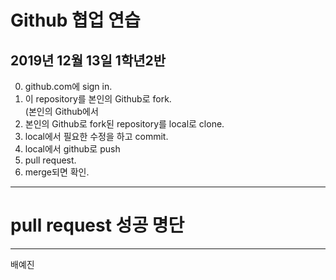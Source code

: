 Github 협업 연습
==============
2019년 12월 13일 1학년2반
----------------------
0. github.com에 sign in. 
1. 이 repository를 본인의 Github로 fork.<br>
   (본인의 Github에서 
2. 본인의 Github로 fork된 repository를 local로 clone.
3. local에서 필요한 수정을 하고 commit.
4. local에서 github로 push
5. pull request.
6. merge되면 확인.
- - - -
# pull request 성공 명단
- - - -
배예진
